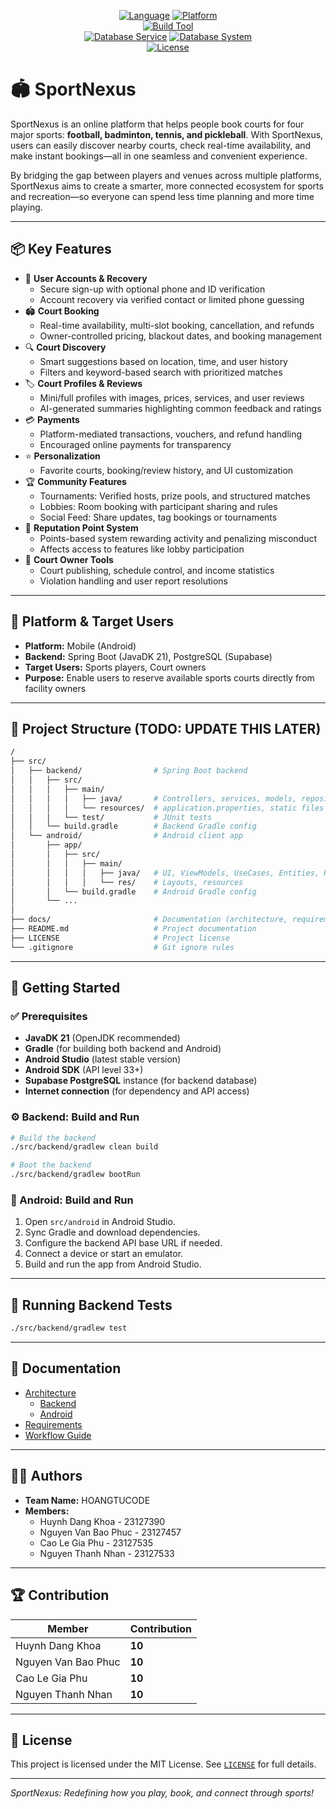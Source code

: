 <center>

[![Language](https://img.shields.io/badge/Language-Java%2021+-red?logo=OpenJDK&logoColor=white)](https://openjdk.org/) [![Platform](https://img.shields.io/badge/Platform-Android%20%7C%20Spring%20Boot-blue?logo=android&logoColor=white)](https://developer.android.com/)  
[![Build Tool](https://img.shields.io/badge/Build%20Tool-Gradle-02303A?logo=gradle)](https://gradle.org/)  
[![Database Service](https://img.shields.io/badge/Database%20Service-Supabase-3ECF8E?logo=supabase&logoColor=white)](https://supabase.com/) [![Database System](https://img.shields.io/badge/Database%20System-PostgreSQL-316192?logo=postgresql&logoColor=white)](https://www.postgresql.org/)  
[![License](https://img.shields.io/badge/License-MIT-yellow)](./LICENSE)

</center>

# 🏟️ SportNexus

SportNexus is an online platform that helps people book courts for four major sports: **football, badminton, tennis, and pickleball**. With SportNexus, users can easily discover nearby courts, check real-time availability, and make instant bookings—all in one seamless and convenient experience.

By bridging the gap between players and venues across multiple platforms, SportNexus aims to create a smarter, more connected ecosystem for sports and recreation—so everyone can spend less time planning and more time playing.

---

## 📦 Key Features

- 👤 **User Accounts & Recovery**
  - Secure sign-up with optional phone and ID verification
  - Account recovery via verified contact or limited phone guessing
- 🏟️ **Court Booking**
  - Real-time availability, multi-slot booking, cancellation, and refunds
  - Owner-controlled pricing, blackout dates, and booking management
- 🔍 **Court Discovery**
  - Smart suggestions based on location, time, and user history
  - Filters and keyword-based search with prioritized matches
- 🏷️ **Court Profiles & Reviews**
  - Mini/full profiles with images, prices, services, and user reviews
  - AI-generated summaries highlighting common feedback and ratings
- 💳 **Payments**
  - Platform-mediated transactions, vouchers, and refund handling
  - Encouraged online payments for transparency
- ⭐ **Personalization**
  - Favorite courts, booking/review history, and UI customization
- 🏆 **Community Features**
  - Tournaments: Verified hosts, prize pools, and structured matches
  - Lobbies: Room booking with participant sharing and rules
  - Social Feed: Share updates, tag bookings or tournaments
- 🏅 **Reputation Point System**
  - Points-based system rewarding activity and penalizing misconduct
  - Affects access to features like lobby participation
- 🏢 **Court Owner Tools**
  - Court publishing, schedule control, and income statistics
  - Violation handling and user report resolutions

---

## 📱 Platform & Target Users

- **Platform:** Mobile (Android)
- **Backend:** Spring Boot (JavaDK 21), PostgreSQL (Supabase)
- **Target Users:** Sports players, Court owners
- **Purpose:** Enable users to reserve available sports courts directly from facility owners

---

## 📁 Project Structure (TODO: UPDATE THIS LATER)

```bash
/
├── src/
│   ├── backend/                # Spring Boot backend
│   │   ├── src/
│   │   │   ├── main/
│   │   │   │   ├── java/       # Controllers, services, models, repositories
│   │   │   │   └── resources/  # application.properties, static files
│   │   │   └── test/           # JUnit tests
│   │   └── build.gradle        # Backend Gradle config
│   └── android/                # Android client app
│       ├── app/
│       │   ├── src/
│       │   │   ├── main/
│       │   │   │   ├── java/   # UI, ViewModels, UseCases, Entities, Retrofit
│       │   │   │   └── res/    # Layouts, resources
│       │   └── build.gradle    # Android Gradle config
│       └── ...
│
├── docs/                       # Documentation (architecture, requirements, etc.)
├── README.md                   # Project documentation
├── LICENSE                     # Project license
└── .gitignore                  # Git ignore rules
```

---

## 🚀 Getting Started

### ✅ Prerequisites

- **JavaDK 21** (OpenJDK recommended)
- **Gradle** (for building both backend and Android)
- **Android Studio** (latest stable version)
- **Android SDK** (API level 33+)
- **Supabase PostgreSQL** instance (for backend database)
- **Internet connection** (for dependency and API access)

### ⚙️ Backend: Build and Run

```bash
# Build the backend 
./src/backend/gradlew clean build

# Boot the backend
./src/backend/gradlew bootRun
```

### 📱 Android: Build and Run

1. Open `src/android` in Android Studio.
2. Sync Gradle and download dependencies.
3. Configure the backend API base URL if needed.
4. Connect a device or start an emulator.
5. Build and run the app from Android Studio.

---

## 🧪 Running Backend Tests

```bash
./src/backend/gradlew test
```

---

## 📖 Documentation

- [Architecture](./docs/analysis%20and%20design/)
  + [Backend](./docs/analysis%20and%20design/backendArchitecture.md)
  + [Android](./docs/analysis%20and%20design/androidArchitecture.md)
- [Requirements](./docs/requirements/requirement.md)
- [Workflow Guide](./docs/management/workflow.md)

---

## 👨‍💻 Authors

- **Team Name:** HOANGTUCODE
- **Members:**  
  - Huynh Dang Khoa - 23127390  
  - Nguyen Van Bao Phuc - 23127457
  - Cao Le Gia Phu - 23127535 
  - Nguyen Thanh Nhan - 23127533

---

## 🏆 Contribution

| Member              | Contribution |
| ------------------- | ------------ |
| Huynh Dang Khoa     | **10**       |
| Nguyen Van Bao Phuc | **10**       |
| Cao Le Gia Phu      | **10**       |
| Nguyen Thanh Nhan   | **10**       |

---

## 📄 License

This project is licensed under the MIT License. See [`LICENSE`](./LICENSE) for full details.

---

_SportNexus: Redefining how you play, book, and connect through sports!_
